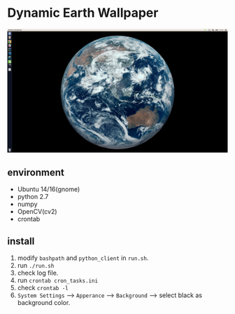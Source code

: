 # Dynamic Earth Wallpaper

![Screenshot](screenshot.png)

## environment

* Ubuntu 14/16(gnome)
* python 2.7
* numpy
* OpenCV(cv2)
* crontab

## install 

1. modify `bashpath` and `python_client` in `run.sh`.
2. run `./run.sh`
3. check log file.
4. run `crontab cron_tasks.ini`
5. check `crontab -l`
6. `System Settings` --> `Apperance` --> `Background` --> select black as background color.
